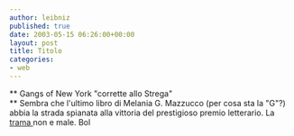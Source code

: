 ```yaml
---
author: leibniz
published: true
date: 2003-05-15 06:26:00+00:00
layout: post
title: Titolo
categories:
- web
---
```


   ** Gangs of New York "corrette allo Strega"   
**   Sembra che l'ultimo libro di Melania G. Mazzucco (per cosa sta la "G"?) abbia la strada spianata alla vittoria del prestigioso premio letterario. La  [   trama ](http://www.ita-bol.com/bol/main.jsp?action=bolscheda&ean=978881787162)non e male.
Bol
